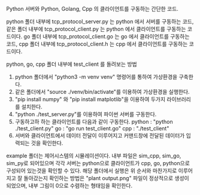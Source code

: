 Python 서버와 Python, Golang, Cpp 의 클라이언트를 구동하는 간단한 코드.

python 폴더 내부에 tcp_protocol_server.py 는 python 에서 서버를 구동하는 코드, 같은 폴더 내부에 tcp_protocol_client.py 는 python 에서 클라이언트를 구동하는 코드이다.
go 폴더 내부에 tcp_protocol_client.go 는 go 에서 클라이언트를 구동하는 코드, cpp 폴더 내부에 tcp_protocol_client.h 는 cpp 에서 클라이언트를 구동하는 코드이다.


python, go, cpp 폴더 내부에 test_client 를 돌려보는 방법

1. python 폴더에서 "python3 -m venv venv" 명령어를 통하여 가상환경을 구축한다.
2. 같은 폴더에서 "source ./venv/bin/activate"를 이용하여 가상환경을 실행한다.
3. "pip install numpy" 와 "pip install matplotlib"을 이용하여 두가지 라이브러리를 설치한다.
4. "python ./test_server.py"를 이용하여 파이썬 서버를 구동한다.
5. 구동하고하 하는 클라이언트를 다음과 같이 구동한다.
	python : "python ./test_client.py"
	go	   : "go run test_client.go"
	cpp	   : "./test_client"
6. 서버와 클라이언트에서 데이터 전달이 이루어지고 커맨드창에 전달된 데이터가 입력되는 것을 확인한다.

example 폴더는 제어시스템의 시뮬레이션이다. 내부 파일은 sim_cpp, sim_go, sim_py로 되어있으며 각각 서버는 python으로 클라이언트가 cpp, go, python으로 구성되어 있는것을 확인할 수 있다. 해당 폴더에서 실행은 위 순서와 마찬가지로 이루어지고 잘 돌아갔는지 확인하는 방법은 "plant output.png" 파일이 정상적으로 생성이 되었으며, 내부 그림이 0으로 수렴하는 형태임을 확인한다.
